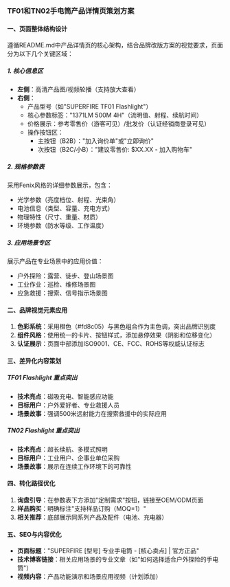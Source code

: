 ### TF01和TN02手电筒产品详情页策划方案

#### 一、页面整体结构设计
遵循README.md中产品详情页的核心架构，结合品牌改版方案的视觉要求，页面分为以下几个关键区域：

##### 1. 核心信息区
- **左侧**：高清产品图/视频轮播（支持放大查看）
- **右侧**：
  - 产品型号（如"SUPERFIRE TF01 Flashlight"）
  - 核心参数标签："1371LM 500M 4H"（流明值、射程、续航时间）
  - 价格展示：参考零售价（游客可见）/批发价（认证经销商登录可见）
  - 操作按钮区：
    - 主按钮（B2B）："加入询价单"或"立即询价"
    - 次按钮（B2C/小B）："建议零售价: $XX.XX - 加入购物车"

##### 2. 规格参数表
采用Fenix风格的详细参数展示，包含：
- 光学参数（亮度档位、射程、光束角）
- 电池信息（类型、容量、充电方式）
- 物理特性（尺寸、重量、材质）
- 环境参数（防水等级、工作温度）

##### 3. 应用场景专区
展示产品在专业场景中的应用价值：
- 户外探险：露营、徒步、登山场景图
- 工业作业：巡检、维修场景图
- 应急救援：搜索、信号指示场景图

#### 二、品牌视觉元素应用
1. **色彩系统**：采用橙色（#fd8c05）与黑色组合作为主色调，突出品牌识别度
2. **组件风格**：使用统一的卡片、按钮样式，添加悬停效果（阴影和位移变化）
3. **认证展示**：页面中部添加ISO9001、CE、FCC、ROHS等权威认证标志

#### 三、差异化内容策划

##### TF01 Flashlight 重点突出
- **技术亮点**：磁吸充电、智能感应功能
- **目标用户**：户外爱好者、专业救援人员
- **场景故事**：强调500米远射能力在搜索救援中的实际应用

##### TN02 Flashlight 重点突出
- **技术亮点**：超长续航、多模式照明
- **目标用户**：工业用户、企事业单位采购
- **场景故事**：展示在连续工作环境下的可靠性

#### 四、转化路径优化
1. **询盘引导**：在参数表下方添加"定制需求"按钮，链接至OEM/ODM页面
2. **样品购买**：明确标注"支持样品订购（MOQ=1）"
3. **相关推荐**：底部展示同系列产品及配件（电池、充电器）

#### 五、SEO与内容优化
- **页面标题**："SUPERFIRE [型号] 专业手电筒 - [核心卖点] | 官方正品"
- **技术博客链接**：相关应用场景的专业文章（如"如何选择适合户外探险的手电筒"）
- **视频内容**：产品功能演示和场景应用视频（计划添加）